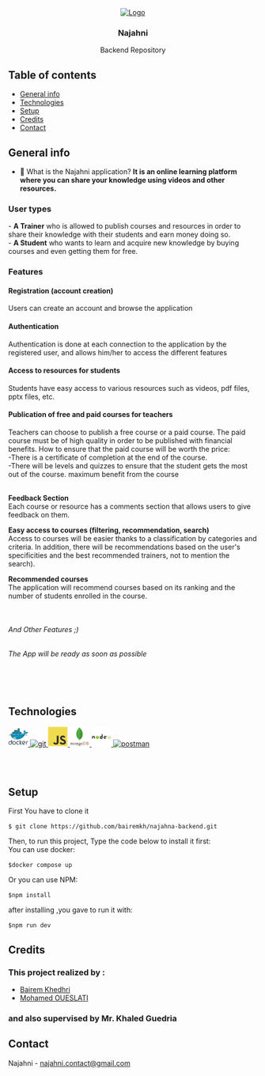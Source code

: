 
<div align="center">
  <a href="https://github.com/github_username/repo_name">
    <img src="https://res.cloudinary.com/dns52wnzn/image/upload/v1672413659/image-1_rkfgvr.png?fbclid=IwAR1mErlsMIVU6Tw0W49net-E_YijYgppbwhsKszQYp9QiaAWpivjeGrT1ss" alt="Logo" width="80">
  </a>

<h3 align="center">Najahni</h3>

  <p align="center">
    Backend Repository
  </p>
</div>

## Table of contents
* [General info](#general-info)
* [Technologies](#technologies)
* [Setup](#setup)
* [Credits](#credits)
* [Contact](#contact)

## General info

- 🔭 What is the Najahni application? **It is an online learning platform where you can share your knowledge using videos and other resources.**

<h3 align="left">User types</h3>
- <b>A Trainer</b> who is allowed to publish courses and resources in order to share their knowledge with their students and earn money doing so.
<br>
- <b>A Student</b> who wants to learn and acquire new knowledge by buying courses and even getting them for free.
<br>
<h3 align="left">Features</h3>
<h4 align="left">Registration (account creation)</h4>
Users can create an account and browse the application

<h4 align="left">Authentication</h4> 
Authentication is done at each connection to the application by the registered user, and allows him/her to access the different features

<h4 align="left">Access to resources for students</h4> 
Students have easy access to various resources such as videos, pdf files, pptx files, etc.

<h4 align="left">Publication of free and paid courses for teachers</h4>
Teachers can choose to publish a free course or a paid course. The paid course must be of high quality in order to be published with financial benefits.
How to ensure that the paid course will be worth the price:
<br>
  -There is a certificate of completion at the end of the course.<br>
  -There will be levels and quizzes to ensure that the student gets the most out of the course.
    maximum benefit from the course
    <br> <br>

**Feedback Section**
<br>
Each course or resource has a comments section that allows users to give feedback on them.
<br>

**Easy access to courses (filtering, recommendation, search)**
<br>
Access to courses will be easier thanks to a classification by categories and criteria. In addition, there will be recommendations based on the user's specificities and the best recommended trainers, not to mention the search).

**Recommended courses**
<br>
The application will recommend courses based on its ranking and the number of students enrolled in the course.

<br>
<h6> And Other Features ;) </h6>
<h6> The App will be ready as soon as possible </h6>
<br> <br>

## Technologies
<p align="left"> <a href="https://www.docker.com/" target="_blank" rel="noreferrer"> <img src="https://raw.githubusercontent.com/devicons/devicon/master/icons/docker/docker-original-wordmark.svg" alt="docker" width="40" height="40"/> </a> <a href="https://git-scm.com/" target="_blank" rel="noreferrer"> <img src="https://www.vectorlogo.zone/logos/git-scm/git-scm-icon.svg" alt="git" width="40" height="40"/> </a> <a href="https://developer.mozilla.org/en-US/docs/Web/JavaScript" target="_blank" rel="noreferrer"> <img src="https://raw.githubusercontent.com/devicons/devicon/master/icons/javascript/javascript-original.svg" alt="javascript" width="40" height="40"/> </a> <a href="https://www.mongodb.com/" target="_blank" rel="noreferrer"> <img src="https://raw.githubusercontent.com/devicons/devicon/master/icons/mongodb/mongodb-original-wordmark.svg" alt="mongodb" width="40" height="40"/> </a> <a href="https://nodejs.org" target="_blank" rel="noreferrer"> <img src="https://raw.githubusercontent.com/devicons/devicon/master/icons/nodejs/nodejs-original-wordmark.svg" alt="nodejs" width="40" height="40"/> </a> <a href="https://postman.com" target="_blank" rel="noreferrer"> <img src="https://www.vectorlogo.zone/logos/getpostman/getpostman-icon.svg" alt="postman" width="40" height="40"/> </a> </p>
<br> <br>

## Setup

First You have to clone it
```
$ git clone https://github.com/bairemkh/najahna-backend.git
```
Then, to run this project, Type the code below to install it first:<br>
You can use docker:
```
$docker compose up
```
Or you can use NPM:
```
$npm install
```
after installing ,you gave to run it with:
```
$npm run dev
```

## Credits
<h3 align="left">This project realized by :</h3>
<ul>
  <li><a href="https://www.linkedin.com/in/bairem-khedhri">Bairem Khedhri</a></li>
  <li><a href="https://www.linkedin.com/in/mohamed-oueslati-aa1a531b4/">Mohamed OUESLATI</a></li>
</ul>
<h3 align="left">and also supervised by Mr. Khaled Guedria</h3>

## Contact

Najahni - najahni.contact@gmail.com
